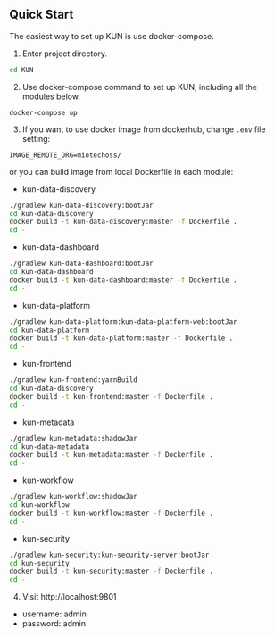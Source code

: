 ## Quick Start
The easiest way to set up KUN is use docker-compose.
1. Enter project directory.
``` bash
cd KUN
```
2. Use docker-compose command to set up KUN, including all the modules below.
```
docker-compose up
```

3. If you want to use docker image from dockerhub, change `.env` file setting:
```
IMAGE_REMOTE_ORG=miotechoss/ 
```
or you can build image from local Dockerfile in each module:
 - kun-data-discovery
```bash
./gradlew kun-data-discovery:bootJar
cd kun-data-discovery
docker build -t kun-data-discovery:master -f Dockerfile .
cd -
```
 - kun-data-dashboard
```bash
./gradlew kun-data-dashboard:bootJar
cd kun-data-dashboard
docker build -t kun-data-dashboard:master -f Dockerfile .
cd -
```
 - kun-data-platform
```bash
./gradlew kun-data-platform:kun-data-platform-web:bootJar
cd kun-data-platform
docker build -t kun-data-platform:master -f Dockerfile .
cd -
```
 - kun-frontend
```bash
./gradlew kun-frontend:yarnBuild
cd kun-data-discovery
docker build -t kun-frontend:master -f Dockerfile .
cd -
```
 - kun-metadata
```bash
./gradlew kun-metadata:shadowJar
cd kun-data-metadata
docker build -t kun-metadata:master -f Dockerfile .
cd -
```
 - kun-workflow
```bash
./gradlew kun-workflow:shadowJar
cd kun-workflow
docker build -t kun-workflow:master -f Dockerfile .
cd -
```
 - kun-security
```bash
./gradlew kun-security:kun-security-server:bootJar
cd kun-security
docker build -t kun-security:master -f Dockerfile .
cd -
```

4. Visit http://localhost:9801  
 - username: admin
 - password: admin
